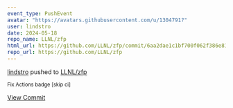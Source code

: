 ```yaml
---
event_type: PushEvent
avatar: "https://avatars.githubusercontent.com/u/1304791?"
user: lindstro
date: 2024-05-18
repo_name: LLNL/zfp
html_url: https://github.com/LLNL/zfp/commit/6aa2dae1c1bf700f062f386e81cc71796929c30e
repo_url: https://github.com/LLNL/zfp
---
```


<a href='https://github.com/lindstro' target='_blank'>lindstro</a> pushed to <a href='https://github.com/LLNL/zfp' target='_blank'>LLNL/zfp</a>

<small>Fix Actions badge [skip ci]</small>

<a href='https://github.com/LLNL/zfp/commit/6aa2dae1c1bf700f062f386e81cc71796929c30e' target='_blank'>View Commit</a>